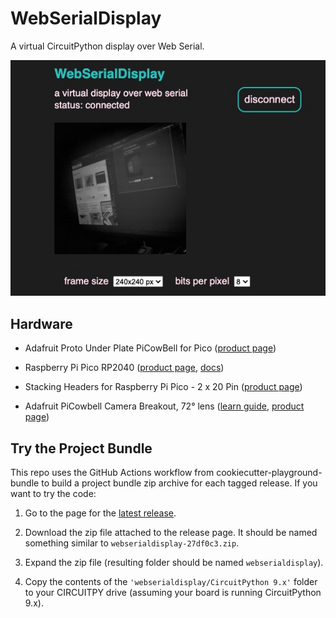 <!-- SPDX-License-Identifier: MIT -->
<!-- SPDX-FileCopyrightText: Copyright 2024 Sam Blenny -->
# WebSerialDisplay

A virtual CircuitPython display over Web Serial.

![screenshot of camera video feedback](screenshot1.jpg)


## Hardware

- Adafruit Proto Under Plate PiCowBell for Pico
  ([product page](https://www.adafruit.com/product/5905))

- Raspberry Pi Pico RP2040
  ([product page](https://www.adafruit.com/product/4864),
  [docs](https://www.raspberrypi.com/documentation/microcontrollers/raspberry-pi-pico.html))

- Stacking Headers for Raspberry Pi Pico - 2 x 20 Pin
  ([product page](https://www.adafruit.com/product/5582))

- Adafruit PiCowbell Camera Breakout, 72° lens
  ([learn guide](https://learn.adafruit.com/adafruit-picowbell-camera-breakout),
  [product page](https://www.adafruit.com/product/5945))


## Try the Project Bundle

This repo uses the GitHub Actions workflow from cookiecutter-playground-bundle
to build a project bundle zip archive for each tagged release. If you want to
try the code:

1. Go to the page for the
   [latest release](https://github.com/samblenny/webserialdisplay/releases).

2. Download the zip file attached to the release page. It should be named
   something similar to `webserialdisplay-27df0c3.zip`.

3. Expand the zip file (resulting folder should be named `webserialdisplay`).

4. Copy the contents of the `'webserialdisplay/CircuitPython 9.x'` folder to
   your CIRCUITPY drive (assuming your board is running CircuitPython 9.x).

